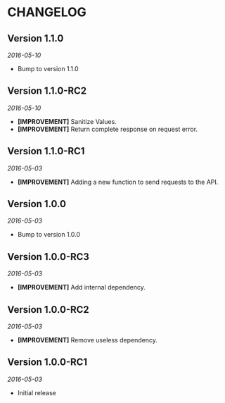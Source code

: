 CHANGELOG
=========

## Version 1.1.0
_2016-05-10_
- Bump to version 1.1.0

## Version 1.1.0-RC2
_2016-05-10_
- **[IMPROVEMENT]** Sanitize Values.
- **[IMPROVEMENT]** Return complete response on request error.

## Version 1.1.0-RC1
_2016-05-03_
- **[IMPROVEMENT]** Adding a new function to send requests to the API.

## Version 1.0.0
_2016-05-03_
- Bump to version 1.0.0

## Version 1.0.0-RC3
_2016-05-03_
- **[IMPROVEMENT]** Add internal dependency.

## Version 1.0.0-RC2
_2016-05-03_
- **[IMPROVEMENT]** Remove useless dependency.

## Version 1.0.0-RC1
_2016-05-03_
- Initial release
